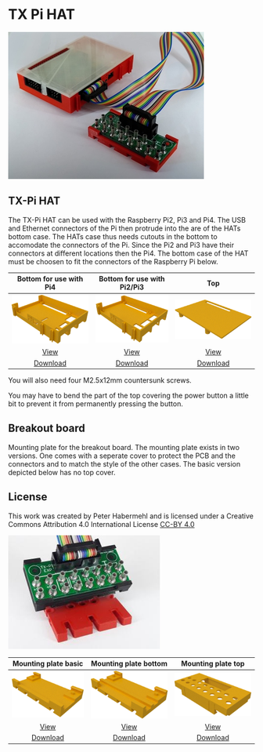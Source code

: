 # TX Pi HAT

![TX-Pi-HAT](./images/tx-pi-hat.jpg)

## TX-Pi HAT

The TX-Pi HAT can be used with the Raspberry Pi2, Pi3 and Pi4. The USB
and Ethernet connectors of the Pi then protrude into the are of the
HATs bottom case. The HATs case thus needs cutouts in the bottom to
accomodate the connectors of the Pi. Since the Pi2 and Pi3 have their
connectors at different locations then the Pi4. The bottom case of the
HAT must be choosen to fit the connectors of the Raspberry Pi below.

| Bottom for use with Pi4 | Bottom for use with Pi2/Pi3 | Top |
|:---:|:---:|:---:|
| ![Bottom](./images/Exp_Wanne.png) | ![Bottom](./images/Exp_Wanne_Pi3.png) | ![Top](./images/Exp_Deckel.png) |
| [View](Exp_Wanne.stl) | [View](Exp_Wanne_Pi3.stl) | [View](Exp_Deckel.stl) |
| [Download](Exp_Wanne.stl?raw=true) | [Download](Exp_Wanne_Pi3.stl?raw=true) | [Download](Exp_Deckel.stl?raw=true) |

You will also need four M2.5x12mm countersunk screws.

You may have to bend the part of the top covering the power button a
little bit to prevent it from permanently pressing the button.

## Breakout board

Mounting plate for the breakout board. The mounting plate exists
in two versions. One comes with a seperate cover to protect the
PCB and the connectors and to match the style of the other cases.
The basic version depicted below has no top cover.

## License

This work was created by Peter Habermehl and is licensed under a Creative Commons Attribution 4.0 International License
[CC-BY 4.0](https://creativecommons.org/licenses/by/4.0/)


![Mounted](./images/breakout_mounted.jpg)

| Mounting plate basic | Mounting plate bottom | Mounting plate top |
|:---:|:---:|:---:|
| ![Mounting plate](./images/breakout_base.png) | ![Mounting plate](./images/Breakout_Platine_Unterteil.png) | ![Mounting plate](./images/Breakout_Platine_Deckel.png) |
| [View](breakout_base.stl) | [View](Breakout_Platine_Unterteil.stl) | [View](Breakout_Platine_Deckel.stl) |
| [Download](breakout_base.stl?raw=true) | [Download](Breakout_Platine_Unterteil.stl?raw=true) | [Download](Breakout_Platine_Deckel.stl?raw=true) |
